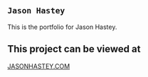 ## `Jason Hastey`

This is the portfolio for Jason Hastey.

## This project can be viewed at

[JASONHASTEY.COM](JASONHASTEY.COM)

